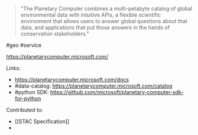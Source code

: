 > "The Planetary Computer combines a multi-petabyte catalog of global environmental data with intuitive APIs, a flexible scientific environment that allows users to answer global questions about that data, and applications that put those answers in the hands of conservation stakeholders."

#geo #service 

https://planetarycomputer.microsoft.com/

Links:
- https://planetarycomputer.microsoft.com/docs
- #data-catalog: https://planetarycomputer.microsoft.com/catalog
- #python SDK: https://github.com/microsoft/planetary-computer-sdk-for-python

Contributed to:
- [[STAC Specification]]
- 